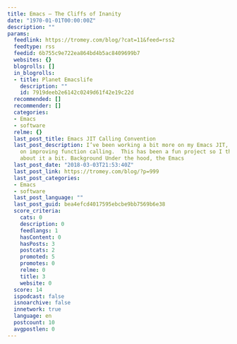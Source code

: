 ```yaml
---
title: Emacs – The Cliffs of Inanity
date: "1970-01-01T00:00:00Z"
description: ""
params:
  feedlink: https://tromey.com/blog/?cat=11&feed=rss2
  feedtype: rss
  feedid: 6b755c9e722ea864bd4b5ac8409699b7
  websites: {}
  blogrolls: []
  in_blogrolls:
  - title: Planet Emacslife
    description: ""
    id: 7919deeb2e6142c0249d61f42e19c22d
  recommended: []
  recommender: []
  categories:
  - Emacs
  - software
  relme: {}
  last_post_title: Emacs JIT Calling Convention
  last_post_description: I’ve been working a bit more on my Emacs JIT, in particular
    on improving function calling.  This has been a fun project so I thought I’d talk
    about it a bit. Background Under the hood, the Emacs
  last_post_date: "2018-03-03T21:53:40Z"
  last_post_link: https://tromey.com/blog/?p=999
  last_post_categories:
  - Emacs
  - software
  last_post_language: ""
  last_post_guid: bea4efcd4017595ebcbe9bb7569b6e38
  score_criteria:
    cats: 0
    description: 0
    feedlangs: 1
    hasContent: 0
    hasPosts: 3
    postcats: 2
    promoted: 5
    promotes: 0
    relme: 0
    title: 3
    website: 0
  score: 14
  ispodcast: false
  isnoarchive: false
  innetwork: true
  language: en
  postcount: 10
  avgpostlen: 0
---
```

